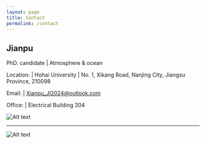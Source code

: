 ```yaml
---
layout: page
title: Contact
permalink: /contact
---
```


## Jianpu

PhD. candidate | Atmosphere & ocean


Location: | Hohai University |   No. 1, Xikang Road, Nanjing City, Jiangsu Province, 210098

Email:    | Xianpu_JI2024@outlook.com

Office:   | Electrical Building 304

![Alt text](https://xpji.github.io/Jianpu.github.io/assets/img/tree.jpg)

---
![Alt text](https://xpji.github.io/Jianpu.github.io/assets/img/person.jpg)
